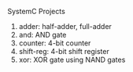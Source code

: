SystemC Projects
1. adder: half-adder, full-adder
2. and: AND gate
3. counter: 4-bit counter
4. shift-reg: 4-bit shift register
5. xor: XOR gate using NAND gates
